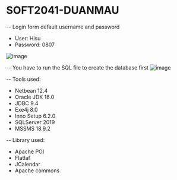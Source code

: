 # SOFT2041-DUANMAU

-- Login form default username and password
  - User: Hisu  
  - Password: 0807

![image](https://github.com/hisu87/SOF2041/assets/105136523/650c3550-6b7c-47de-9fc3-40b95c0b9bd6)


-- You have to run the SQL file to create the database first
![image](https://user-images.githubusercontent.com/52403567/138551540-cb0381bf-7156-428a-9e49-46fb823457b1.png)

-- Tools used:
  - Netbean 12.4
  - Oracle JDK 16.0
  - JDBC 9.4
  - Exe4j 8.0
  - Inno Setup 6.2.0
  - SQLServer 2019
  - MSSMS 18.9.2
  
-- Library used:
  - Apache POI
  - Flatlaf
  - JCalendar
  - Apache commons
